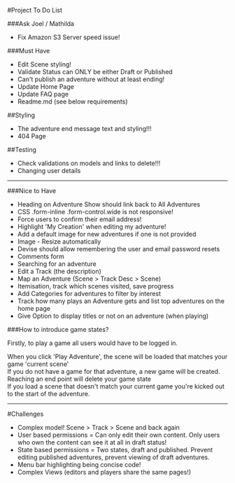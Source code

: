 #Project To Do List

###Ask Joel / Mathilda

* Fix Amazon S3 Server speed issue!

###Must Have

* Edit Scene styling!
* Validate Status can ONLY be either Draft or Published
* Can't publish an adventure without at least ending!
* Update Home Page
* Update FAQ page
* Readme.md (see below requirements)

##Styling

* The adventure end message text and styling!!!
* 404 Page

##Testing

* Check validations on models and links to delete!!!
* Changing user details

- - -

###Nice to Have

* Heading on Adventure Show should link back to All Adventures
* CSS .form-inline .form-control.wide is not responsive!
* Force users to confirm their email address!
* Highlight 'My Creation' when editing my adventure!
* Add a default image for new adventures if one is not provided
* Image - Resize automatically
* Devise should allow remembering the user and email password resets
* Comments form
* Searching for an adventure
* Edit a Track (the description)
* Map an Adventure (Scene > Track Desc > Scene)
* Itemisation, track which scenes visited, save progress
* Add Categories for adventures to filter by interest
* Track how many plays an Adventure gets and list top adventures on the home page
* Give Option to display titles or not on an adventure (when playing)

###How to introduce game states?

Firstly, to play a game all users would have to be logged in.

When you click 'Play Adventure', the scene will be loaded that matches your game 'current scene'  
If you do not have a game for that adventure, a new game will be created.  
Reaching an end point will delete your game state  
If you load a scene that doesn't match your current game you're kicked out to the start of the adventure.

- - -

#Challenges

* Complex model! Scene > Track > Scene and back again
* User based permissions = Can only edit their own content. Only users who own the content can see it at all in draft status!
* State based permissions = Two states, draft and published. Prevent editing published adventures, prevent viewing of draft adventures.
* Menu bar highlighting being concise code!
* Complex Views (editors and players share the same pages!)

